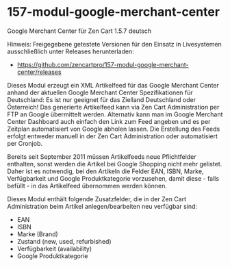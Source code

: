 # 157-modul-google-merchant-center
Google Merchant Center für Zen Cart 1.5.7 deutsch

Hinweis: 
Freigegebene getestete Versionen für den Einsatz in Livesystemen ausschließlich unter Releases herunterladen:
* https://github.com/zencartpro/157-modul-google-merchant-center/releases

Dieses Modul erzeugt ein XML Artikelfeed für das Google Merchant Center anhand der aktuellen Google Merchant Center Spezifikationen für Deutschland:
Es ist nur geeignet für das Zielland Deutschland oder Österreich! 
Das generierte Artikelfeed kann via Zen Cart Administration per FTP an Google übermittelt werden. 
Alternativ kann man im Google Merchant Center Dashboard auch einfach den Link zum Feed angeben und es per Zeitplan automatisiert von Google abholen lassen.
Die Erstellung des Feeds erfolgt entweder manuell in der Zen Cart Administration oder automatisiert per Cronjob.

Bereits seit September 2011 müssen Artikelfeeds neue Pflichtfelder enthalten, sonst werden die Artikel bei Google Shopping nicht mehr gelistet.
Daher ist es notwendig, bei den Artikeln die Felder EAN, ISBN, Marke, Verfügbarkeit und Google Produktkategorie vorzusehen, damit diese - falls befüllt - in das Artikelfeed übernommen werden können.

Dieses Modul enthält folgende Zusatzfelder, die in der Zen Cart Administration beim Artikel anlegen/bearbeiten neu verfügbar sind:
- EAN
- ISBN
- Marke (Brand)
- Zustand (new, used, refurbished)
- Verfügbarkeit (availability)
- Google Produktkategorie 

